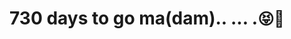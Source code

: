 #    730 days to go ma(dam).. ... .<span style='font-size:25px;'>&#128541;</span><span style='font-size:25px;'>&#128150;</span>

